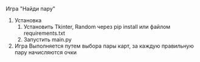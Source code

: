 Игра "Найди пару"

1. Установка
   1. Установить Tkinter, Random через pip install или файлом requirements.txt
   2. Запустить main.py
3. Игра
   Выполняется путем выбора пары карт, за каждую правильную пару начисляются очки

